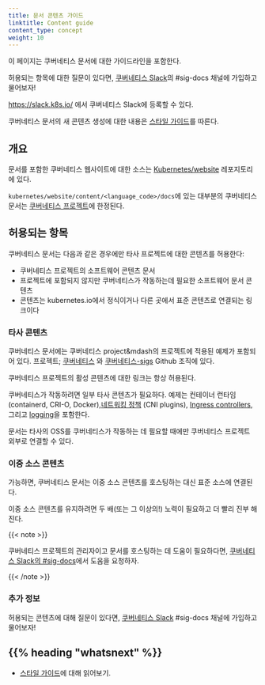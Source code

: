 ```yaml
---
title: 문서 콘텐츠 가이드
linktitle: Content guide
content_type: concept
weight: 10
---
```


<!-- overview -->
이 페이지는 쿠버네티스 문서에 대한 가이드라인을 포함한다.

허용되는 항목에 대한 질문이 있다면, [쿠버네티스 Slack](https://slack.k8s.io/)의 #sig-docs 채널에 가입하고
물어보자! 

https://slack.k8s.io/ 에서 쿠버네티스 Slack에 등록할 수 있다.

쿠버네티스 문서의 새 콘텐츠 생성에 대한 내용은 
[스타일 가이드](/docs/contribute/style/style-guide)를 따른다.



<!-- body -->

## 개요

문서를 포함한 쿠버네티스 웹사이트에 대한 소스는 
[Kubernetes/website](https://github.com/kubernetes/website) 레포지토리에 있다.

`kubernetes/website/content/<language_code>/docs`에 있는 대부분의 쿠버네티스 문서는 [쿠버네티스 프로젝트](https://github.com/kubernetes/kubernetes)에 한정된다.

## 허용되는 항목

쿠버네티스 문서는 다음과 같은 경우에만 타사 프로젝트에 대한 콘텐츠를 허용한다:

- 쿠버네티스 프로젝트의 소프트웨어 콘텐츠 문서
- 프로젝트에 포함되지 않지만 쿠버네티스가 작동하는데 필요한 소프트웨어 문서 콘텐츠
- 콘텐츠는 kubernetes.io에서 정식이거나 다른 곳에서 표준 콘텐츠로 연결되는 링크이다

### 타사 콘텐츠

쿠버네티스 문서에는 쿠버네티스 project&mdash의 프로젝트에 적용된 예제가 포함되어 있다. 
프로젝트; [쿠버네티스](https://github.com/kubernetes) 와 [쿠버네티스-sigs](https://github.com/kubernetes-sigs) Github 조직에 있다. 

쿠버네티스 프로젝트의 활성 콘텐츠에 대한 링크는 항상 허용된다.

쿠버네티스가 작동하려면 일부 타사 콘텐츠가 필요하다. 예제는 컨테이너 런타임(containerd, CRI-O, Docker),[네트워킹 정책](/docs/concepts/extend-kubernetes/compute-storage-net/network-plugins/) (CNI plugins), [Ingress controllers](/docs/concepts/services-networking/ingress-controllers/), 그리고 [logging](/docs/concepts/cluster-administration/logging/)을 포함한다.

문서는 타사의 OSS를 쿠버네티스가 작동하는 데 필요할 때에만 쿠버네티스 프로젝트 외부로 연결할 수 있다. 

### 이중 소스 콘텐츠

가능하면, 쿠버네티스 문서는 이중 소스 콘텐츠를 호스팅하는 대신 표준 소스에 연결된다.

이중 소스 콘텐츠를 유지하려면 두 배(또는 그 이상의!) 노력이 필요하고 더 빨리 진부 해진다.

{{< note >}}

쿠버네티스 프로젝트의 관리자이고 문서를 호스팅하는 데 도움이 필요하다면, [쿠버네티스 Slack의 #sig-docs](https://kubernetes.slack.com/messages/C1J0BPD2M/)에서 도움을 요청하자.

{{< /note >}}

### 추가 정보

허용되는 콘텐츠에 대해 질문이 있다면, [쿠버네티스 Slack](https://slack.k8s.io/) #sig-docs 채널에 가입하고 물어보자!



## {{% heading "whatsnext" %}}

* [스타일 가이드](/docs/contribute/style/style-guide)에 대해 읽어보기.

